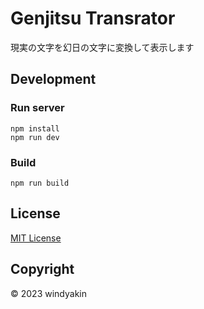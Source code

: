 # Genjitsu Transrator

現実の文字を幻日の文字に変換して表示します

## Development

### Run server

```
npm install
npm run dev
```

### Build

```
npm run build
```

## License

[MIT License](LICENSE)

## Copyright

&copy; 2023 windyakin
